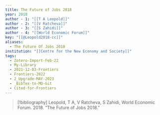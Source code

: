 ```yaml
---
title: The Future of Jobs 2018
year: 2018
author - 1: "[[T A Leopold]]"
author - 2: "[[V Ratcheva]]"
author - 3: "[[S Zahidi]]"
author - 4: "[[World Economic Forum]]"
key: "[[@Leopold2018-cc]]"
aliases:
  - The Future Of Jobs 2018
institution: "[[Centre for the New Economy and Society]]"
tags:
  - Zotero-Import-Feb-22
  - My-Library
  - 2021-12-03-Frontiers
  - Frontiers-2022
  - 2_Upgrade-MAY-2023
  - _BibTex-to-MD-Git
  - Cited-for-Frontiers
---
```


> [!bibliography]
> Leopold, T A, V Ratcheva, S Zahidi, World Economic Forum. 2018. “The Future of Jobs 2018.”